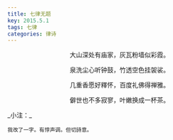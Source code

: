 ```yaml
---
title: 七律无题
key: 2015.5.1
tags: 七律
categories: 律诗
---
```


<p align="center">大山深处有庙家，灰瓦粉墙似彩霞。
</p>
<p align="center">泉洗尘心听钟鼓，竹透空色挂袈裟。
</p>
<p align="center">几重香愿好釋怀，百度礼佛得禅雅。
</p>
<p align="center">僻世也不多寂寥，叶嫩换成一杯茶。
</p>
_小注：_

```
我改了一字。有悖声调。但切詩意。
```
